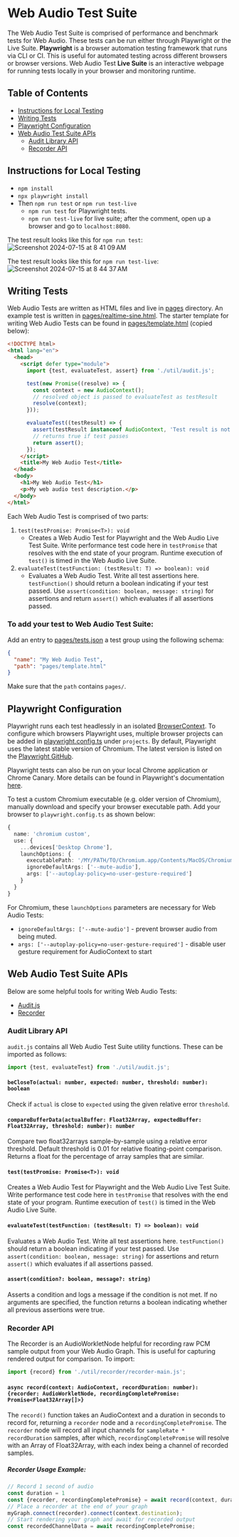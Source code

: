 # Web Audio Test Suite

The Web Audio Test Suite is comprised of performance and benchmark tests for Web
Audio. These tests can be run either through Playwright or the Live Suite.
**Playwright** is a browser automation testing framework that runs via CLI or
CI. This is useful for automated testing across different browsers or browser
versions. Web Audio Test **Live Suite** is an interactive webpage for running 
tests locally in your browser and monitoring runtime.

## Table of Contents

- [Instructions for Local Testing](#instructions-for-local-testing)
- [Writing Tests](#writing-tests)
- [Playwright Configuration](#playwright-configuration)
- [Web Audio Test Suite APIs](#web-audio-test-suite-apis)
  - [Audit Library API](#audit-library-api)
  - [Recorder API](#recorder-api)


## Instructions for Local Testing

- `npm install`
- `npx playwright install`
- Then `npm run test` or `npm run test-live`
  - `npm run test` for Playwright tests.
  - `npm run test-live` for live suite; after the comment, open up a browser and
    go to `localhost:8080`.

The test result looks like this for `npm run test`: 
![Screenshot 2024-07-15 at 8 41 09 AM](https://github.com/user-attachments/assets/5e83cf71-b14b-4761-9e5e-e9eef775c429)

The test result looks like this for `npm run test-live`: 
![Screenshot 2024-07-15 at 8 44 37 AM](https://github.com/user-attachments/assets/aa96989e-733a-48e0-937a-576b2c019523)

## Writing Tests

Web Audio Tests are written as HTML files and live in [pages](./pages) directory. 
An example test is written in [pages/realtime-sine.html](./pages/realtime-sine.html). 
The starter template for writing Web Audio Tests can be found in 
[pages/template.html](./pages/template.html) (copied below):

```html
<!DOCTYPE html>
<html lang="en">
  <head>
    <script defer type="module">
      import {test, evaluateTest, assert} from './util/audit.js';

      test(new Promise((resolve) => {
        const context = new AudioContext();
        // resolved object is passed to evaluateTest as testResult
        resolve(context);
      }));

      evaluateTest((testResult) => {
        assert(testResult instanceof AudioContext, 'Test result is not an instance of AudioContext.');
        // returns true if test passes
        return assert();
      });
    </script>
    <title>My Web Audio Test</title>
  </head>
  <body>
    <h1>My Web Audio Test</h1>
    <p>My web audio test description.</p>
  </body>
</html>
```

Each Web Audio Test is comprised of two parts:
1. `test(testPromise: Promise<T>): void` 
    - Creates a Web Audio Test for Playwright and the Web Audio Live Test Suite.
      Write performance test code here in `testPromise` that resolves with the
      end state of your program. Runtime execution of `test()` is timed in the
      Web Audio Live Suite.
2. `evaluateTest(testFunction: (testResult: T) => boolean): void`
    - Evaluates a Web Audio Test. Write all test assertions here.
      `testFunction()` should return a boolean indicating if your test passed.
      Use `assert(condition: boolean, message: string)` for assertions and
      return `assert()` which evaluates if all assertions passed. 

### To add your test to Web Audio Test Suite:

Add an entry to [pages/tests.json](pages/tests.json) a test group using the
following schema:

```json
{
  "name": "My Web Audio Test",
  "path": "pages/template.html"
}
```

Make sure that the `path` contains `pages/`.

## Playwright Configuration

Playwright runs each test headlessly in an isolated [BrowserContext](https://playwright.dev/docs/api/class-browsercontext).
To configure which browsers Playwright uses, multiple browser projects can be 
added in [playwright.config.ts](../../../playwright.config.ts) under `projects`. 
By default, Playwright uses the latest stable version of Chromium. The latest 
version is listed on the [Playwright GitHub](https://github.com/microsoft/playwright?tab=readme-ov-file#documentation--api-reference).

Playwright tests can also be run on your local Chrome application or 
Chrome Canary. More details can be found in Playwright's documentation 
[here](https://playwright.dev/docs/browsers#run-tests-on-different-browsers).

To test a custom Chromium executable (e.g. older version of Chromium), manually 
download and specify your browser executable path. Add your browser to 
`playwright.config.ts` as shown below:

```ts
{
  name: 'chromium custom',
  use: {
    ...devices['Desktop Chrome'], 
    launchOptions: {
      executablePath: '/MY/PATH/TO/Chromium.app/Contents/MacOS/Chromium',
      ignoreDefaultArgs: ['--mute-audio'],
      args: ['--autoplay-policy=no-user-gesture-required']
    }
  }
}
```

For Chromium, these `launchOptions` parameters are necessary for Web Audio Tests:
- `ignoreDefaultArgs: ['--mute-audio']` - prevent browser audio from being muted. 
- `args: ['--autoplay-policy=no-user-gesture-required']` - disable user gesture requirement for AudioContext to start

## Web Audio Test Suite APIs

Below are some helpful tools for writing Web Audio Tests:

- [Audit.js](#audit-api)
- [Recorder](#recorder) 

### Audit Library API

`audit.js` contains all Web Audio Test Suite utility functions. These can be imported as follows:

```js
import {test, evaluateTest} from './util/audit.js';
```

#### `beCloseTo(actual: number, expected: number, threshold: number): boolean`

Check if `actual` is close to `expected` using the given relative error
`threshold`.

#### `compareBufferData(actualBuffer: Float32Array, expectedBuffer: Float32Array, threshold: number): number`

Compare two float32arrays sample-by-sample using a relative error threshold.
Default threshold is 0.01 for relative floating-point comparison. Returns a 
float for the percentage of array samples that are similar.

#### `test(testPromise: Promise<T>): void`

Creates a Web Audio Test for Playwright and the Web Audio Live Test Suite. Write
performance test code here in `testPromise` that resolves with the end state of
your program. Runtime execution of `test()` is timed in the Web Audio Live
Suite.

#### `evaluateTest(testFunction: (testResult: T) => boolean): void`

Evaluates a Web Audio Test. Write all test assertions here. `testFunction()`
should return a boolean indicating if your test passed. Use 
`assert(condition: boolean, message: string)` for assertions and return 
`assert()` which evaluates if all assertions passed. 

#### `assert(condition?: boolean, message?: string)`

Asserts a condition and logs a message if the condition is not met. If no
arguments are specified, the function returns a boolean indicating whether all
previous assertions were true.

### Recorder API

The Recorder is an AudioWorkletNode helpful for recording raw PCM sample output
from your Web Audio Graph. This is useful for capturing rendered output for
comparison. To import:

```js
import {record} from './util/recorder/recorder-main.js';
```

#### `async record(context: AudioContext, recordDuration: number): {recorder: AudioWorkletNode, recordingCompletePromise: Promise<Float32Array[]>}`

The `record()` function takes an AudioContext and a duration in seconds to
record for, returning a `recorder` node and a `recordingCompletePromise`. The
`recorder` node will record all input channels for `sampleRate * recordDuration`
samples, after which, `recordingCompletePromise` will resolve with an Array of
Float32Array, with each index being a channel of recorded samples.

##### Recorder Usage Example:

```js
// Record 1 second of audio
const duration = 1
const {recorder, recordingCompletePromise} = await record(context, duration);
// Place a recorder at the end of your graph
myGraph.connect(recorder).connect(context.destination);
// Start rendering your graph and await for recorded output
const recordedChannelData = await recordingCompletePromise;
```
